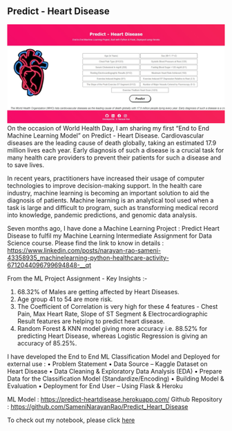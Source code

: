 ## Predict - Heart Disease

![enter image description here](https://github.com/SameniNarayanRao/Predict_Heart_Disease/blob/main/urld.JPG)
  On the occasion of World Health Day, I am sharing my first “End to End Machine Learning Model” on Predict - Heart Disease. Cardiovascular diseases are the leading cause of death globally, taking an estimated 17.9 million lives each year. Early diagnosis of such a disease is a crucial task for many health care providers to prevent their patients for such a disease and to save lives. 
  
  In recent years, practitioners have increased their usage of computer technologies to improve decision-making support. In the health care industry, machine learning is becoming an important solution to aid the diagnosis of patients. Machine learning is an analytical tool used when a task is large and difficult to program, such as transforming medical record into knowledge, pandemic predictions, and genomic data analysis.

  Seven months ago, I have done a Machine Learning Project : Predict Heart Disease to fulfil my Machine Learning Intermediate Assignment for Data Science course. Please find the link to know in details : https://www.linkedin.com/posts/narayan-rao-sameni-43358935_machinelearning-python-healthcare-activity-6712044096799694848-__qt

From the ML Project Assignment - Key Insights :-
  1.	68.32% of Males are getting affected by Heart Diseases.
  2.	Age group 41 to 54 are more risk.
  3.	The Coefficient of Correlation is very high for these 4 features - Chest Pain, Max Heart Rate, Slope of ST Segment & Electrocardiographic Result features are helping to  predict heart disease.
  4.	Random Forest & KNN model giving more accuracy i.e. 88.52% for predicting Heart Disease, whereas Logistic Regression is giving an accuracy of 85.25%.

I have developed the End to End ML Classification Model and Deployed for external use : 
  •	Problem Statement
  •	Data Source – Kaggle Dataset on Heart Disease
  •	Data Cleaning & Exploratory Data Analysis (EDA)
  •	Prepare Data for the Classification Model (Standardize/Encoding)
  •	Building Model & Evaluation
  •	Deployment for End User – Using Flask & Heroku

ML Model :  https://predict-heartdisease.herokuapp.com/
Github Repository :  https://github.com/SameniNarayanRao/Predict_Heart_Disease

To check out my notebook, please click [here](https://github.com/SameniNarayanRao/Predict_Heart_Disease/blob/main/Heart_Disease.ipynb)
